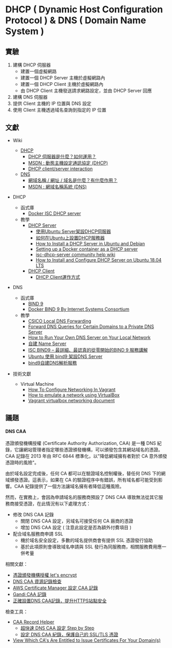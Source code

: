 # DHCP ( Dynamic Host Configuration Protocol ) & DNS ( Domain Name System )

## 實驗

1. 建構 DHCP 伺服器
    + 建置一個虛擬網路
    + 建置一個 DHCP Server 主機於虛擬網路內
    + 建置一個 DHCP Client 主機於虛擬網路內
    + 由 DHCP Client 主機發送請求網路設定，並由 DHCP Server 回應
2. 建構 DNS 伺服器
3. 提供 Client 主機的 IP 位置與 DNS 設定
4. 使用 Client 主機透過域名查詢到指定的 IP 位置

## 文獻

+ Wiki
    - [DHCP](https://zh.wikipedia.org/wiki/%E5%8A%A8%E6%80%81%E4%B8%BB%E6%9C%BA%E8%AE%BE%E7%BD%AE%E5%8D%8F%E8%AE%AE)
        + [DHCP 伺服器是什麼？如何運用？](https://www.stockfeel.com.tw/dhcp%E4%BC%BA%E6%9C%8D%E5%99%A8%E6%98%AF%E4%BB%80%E9%BA%BC%EF%BC%9F%E5%A6%82%E4%BD%95%E9%81%8B%E7%94%A8%EF%BC%9F/)
        + [MSDN : 動態主機設定通訊協定 (DHCP)](https://docs.microsoft.com/zh-tw/windows-server/networking/technologies/dhcp/dhcp-top)
        + [DHCP client/server interaction](https://www.ibm.com/docs/en/i/7.1?topic=concepts-dhcp-clientserver-interaction)
    - [DNS](https://zh.wikipedia.org/wiki/%E5%9F%9F%E5%90%8D%E7%B3%BB%E7%BB%9F)
        + [網域名稱 / 網址 / 域名是什麼？有什麼作用？](https://www.net-chinese.com.tw/nc/index.php/MenuLink/Index/AboutDomainName)
        + [MSDN : 網域名稱系統 (DNS)](https://docs.microsoft.com/zh-tw/windows-server/networking/dns/dns-top)
+ DHCP
    - 函式庫
        + [Docker ISC DHCP server](https://hub.docker.com/r/networkboot/dhcpd/)
    - 教學
        + [DHCP Server](https://www.twbsd.org/cht/book/ch18.htm)
            - [使用Ubuntu Server架設DHCP伺服器](https://magiclen.org/ubuntu-server-dhcp/)
            - [如何在Ubuntu上設置DHCP服務器](https://ubuntuqa.com/zh-tw/article/10932.html)
            - [How to Install a DHCP Server in Ubuntu and Debian](https://www.tecmint.com/install-dhcp-server-in-ubuntu-debian/)
            - [Setting up a Docker container as a DHCP server](https://gist.github.com/mikejoh/04978da4d52447ead7bdd045e878587d)
            - [isc-dhcp-server community help wiki](https://help.ubuntu.com/community/isc-dhcp-server)
            - [How to Install and Configure DHCP Server on Ubuntu 18.04 LTS](https://linuxhint.com/install_dhcp_server_ubuntu/)
        + [DHCP Client](https://www.cisco.com/c/en/us/td/docs/ios-xml/ios/ipaddr_dhcp/configuration/15-sy/dhcp-15-sy-book/config-dhcp-client.pdf)
            - [DHCP Client運作方式](https://blog.dabinn.net/dhcp-client%E9%81%8B%E4%BD%9C%E6%96%B9%E5%BC%8F/)
+ DNS
    - 函式庫
        + [BIND 9](https://www.isc.org/bind/)
        + [Docker BIND 9 By Internet Systems Consortium](https://hub.docker.com/_/bind9/plans/3af94cc6-b9c6-43c2-8658-e617ef977949?tab=instructions)
    - 教學
        + [CSICO Local DNS Forwarding](https://docs.umbrella.com/deployment-umbrella/docs/6-local-dns-forwarding)
        + [Forward DNS Queries for Certain Domains to a Private DNS Server](https://www.draytek.com/support/knowledge-base/5264)
        + [How to Run Your Own DNS Server on Your Local Network](https://www.cloudsavvyit.com/14816/how-to-run-your-own-dns-server-on-your-local-network/)
        + [自建 Name Server](https://wcc723.github.io/dns/2019/04/25/custom_name_server/)
        + [ISC BIND9 – 最詳細、最認真的從零開始的BIND 9 服務講解](https://codingnote.cc/zh-tw/p/334131/)
        + [Ubuntu 使用 bind9 架設DNS Server](https://eric0806.blogspot.com/2014/06/ubuntu-bind9-dns-server.html)
        + [bind9自建DNS解析服務](https://ithelp.ithome.com.tw/articles/10255408)

+ 技術文獻
    - Virtual Machine
        + [How To Configure Networking In Vagrant](https://www.linuxhowto.net/how-to-configure-networking-in-vagrant/)
        + [How to emulate a network using VirtualBox](https://www.brianlinkletter.com/2016/07/how-to-use-virtualbox-to-emulate-a-network/)
        + [Vagrant virtualbox networking document](https://www.vagrantup.com/docs/providers/virtualbox/networking)

## 議題

#### DNS CAA

憑證頒發機構授權 (Certificate Authority Authorization, CAA) 是一種 DNS 紀錄，它讓網站管理者指定哪些憑證頒發機構，可以頒發包含其網站域名的憑證。CAA 記錄在 2013 年由 RFC 6844 標準化，以"降低網域擁有者對於 CA 意外頒發憑證時的風險"。

由於域名設定完成後，任何 CA 都可以在驗證域名控制權後，替任何 DNS 下的網域頒發憑證。這表示，如果在 CA 的驗證程序中有錯誤，所有域名都可能受到影響。CAA 紀錄提供了一個方法讓域名擁有者降低這種風險。

然而，在實務上，會因為申請域名的服務商預設了 DNS CAA 導致無法從其它服務商接受憑證，在此情況有以下處理方式：

+ 修改 DNS CAA 記錄
    - 關閉 DNS CAA 設定，另域名可接受任何 CA 廠商的憑證
    - 增加 DNS CAA 設定 ( 注意此設定是否為額外付費項目 )
+ 配合域名服務商申請 SSL
    - 機於域名安全設定，多數的域名提供商會有提供 SSL 憑證發行協助
    - 基於此項原則會導致域名申請與 SSL 發行為同服務商，相關服務費用應一併考量

相關文獻：

+ [憑證頒發機構授權 let's encrypt](https://letsencrypt.org/zh-tw/docs/caa/)
+ [DNS CAA 資源記錄檢查](https://docs.digicert.com/zh-tw/manage-certificates/dns-caa-resource-record-check/)
+ [AWS Certificate Manager 設定 CAA 記錄](https://docs.aws.amazon.com/zh_tw/acm/latest/userguide/setup-caa.html)
+ [Gandi CAA 記錄](https://docs.gandi.net/zh-hant/domain_names/faq/record_types/caa_record.html)
+ [正確設置DNS CAA記錄，提升HTTPS站點安全](https://kknews.cc/zh-tw/news/xvbpryr.html)

檢查工具：

+ [CAA Record Helper](https://sslmate.com/caa/)
    - [超快速 DNS CAA 設定 Step by Step](https://cjk.aiao.today/dns-caa-setting-step-by-step/)
    - [設定 DNS CAA 紀錄，保護自己的 SSL/TLS 憑證](https://ezbox.idv.tw/112/dns-caa-protec-ssl-tls-certificate/)
+ [View Which CA's Are Entitled to Issue Certificates For Your Domain(s)](https://www.entrust.com/resources/certificate-solutions/tools/caa-lookup)
